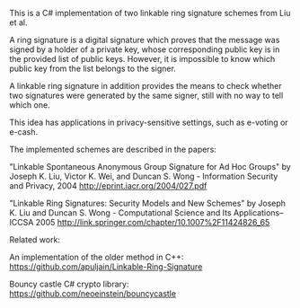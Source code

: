This is a C# implementation of two linkable ring signature schemes from Liu et al.

A ring signature is a digital signature which proves that the message was signed by a holder of a private key, whose corresponding public key is in the provided list of public keys.
However, it is impossible to know which public key from the list belongs to the signer.

A linkable ring signature in addition provides the means to check whether two signatures were generated by the same signer, still with no way to tell which one.

This idea has applications in privacy-sensitive settings, such as e-voting or e-cash.

The implemented schemes are described in the papers:

"Linkable Spontaneous Anonymous Group Signature for Ad Hoc Groups"
by Joseph K. Liu, Victor K. Wei, and Duncan S. Wong - Information Security and Privacy, 2004
http://eprint.iacr.org/2004/027.pdf‎

"Linkable Ring Signatures: Security Models and New Schemes"
by Joseph K. Liu and Duncan S. Wong - Computational Science and Its Applications–ICCSA 2005
http://link.springer.com/chapter/10.1007%2F11424826_65

Related work:

An implementation of the older method in C++:
https://github.com/apuljain/Linkable-Ring-Signature

Bouncy castle C# crypto library:
https://github.com/neoeinstein/bouncycastle